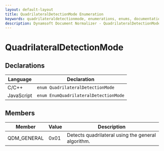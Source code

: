 ```yaml
---
layout: default-layout
title: QuadrilateralDetectionMode Enumeration
keywords: quadrilateraldetectionmode, enumerations, enums, documentation
description: Dynamsoft Document Normalizer - QuadrilateralDetectionMode Enumeration
---
```


# QuadrilateralDetectionMode

## Declarations

| Language | Declaration |
| -------- | ----------- |
| C/C++ | `enum QuadrilateralDetectionMode` |
| JavaScript | `enum EnumQuadrilateralDetectionMode` |

## Members

| Member | Value | Description |
| ------ | ----- | ----------- |
| QDM_GENERAL | 0x01 | Detects quadrilateral using the general algorithm. |
